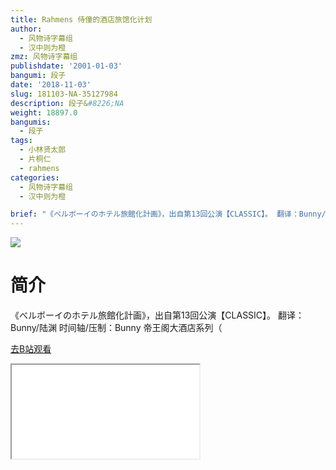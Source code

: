 ```yaml
---
title: Rahmens 侍僮的酒店旅馆化计划
author:
  - 风物诗字幕组
  - 汉中则为橙
zmz: 风物诗字幕组
publishdate: '2001-01-03'
bangumi: 段子
date: '2018-11-03'
slug: 181103-NA-35127984
description: 段子&#8226;NA
weight: 18897.0
bangumis:
  - 段子
tags:
  - 小林贤太郎
  - 片桐仁
  - rahmens
categories:
  - 风物诗字幕组
  - 汉中则为橙

brief: "《べルボーイのホテル旅館化計画》，出自第13回公演【CLASSIC】。 翻译：Bunny/陆渊 时间轴/压制：Bunny 帝王阁大酒店系列（"
---
```

![](https://i.imgur.com/SeaL14T.jpg)
# 简介  
《べルボーイのホテル旅館化計画》，出自第13回公演【CLASSIC】。
翻译：Bunny/陆渊 时间轴/压制：Bunny
帝王阁大酒店系列（  

[去B站观看](https://www.bilibili.com/video/av35127984/)
<div class ="resp-container"><iframe class="testiframe" src="//player.bilibili.com/player.html?aid=35127984"", scrolling="no", allowfullscreen="true" > </iframe></div> 
